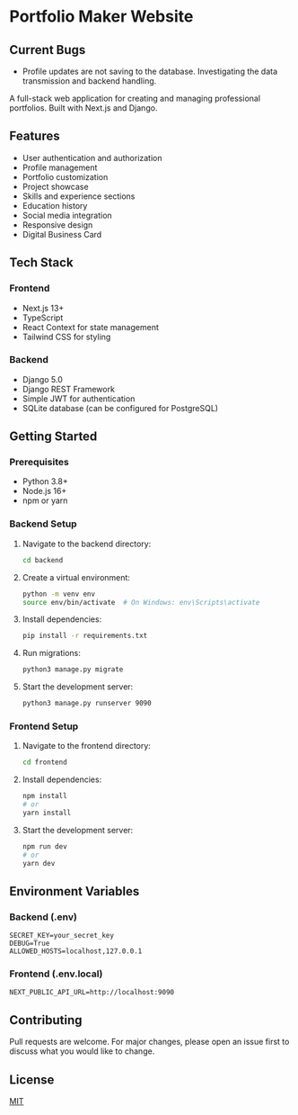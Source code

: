 # Portfolio Maker Website

## Current Bugs

- Profile updates are not saving to the database. Investigating the data transmission and backend handling.

A full-stack web application for creating and managing professional portfolios. Built with Next.js and Django.

## Features

- User authentication and authorization
- Profile management
- Portfolio customization
- Project showcase
- Skills and experience sections
- Education history
- Social media integration
- Responsive design
- Digital Business Card

## Tech Stack

### Frontend
- Next.js 13+
- TypeScript
- React Context for state management
- Tailwind CSS for styling

### Backend
- Django 5.0
- Django REST Framework
- Simple JWT for authentication
- SQLite database (can be configured for PostgreSQL)

## Getting Started

### Prerequisites
- Python 3.8+
- Node.js 16+
- npm or yarn

### Backend Setup
1. Navigate to the backend directory:
   ```bash
   cd backend
   ```

2. Create a virtual environment:
   ```bash
   python -m venv env
   source env/bin/activate  # On Windows: env\Scripts\activate
   ```

3. Install dependencies:
   ```bash
   pip install -r requirements.txt
   ```

4. Run migrations:
   ```bash
   python3 manage.py migrate
   ```

5. Start the development server:
   ```bash
   python3 manage.py runserver 9090
   ```

### Frontend Setup
1. Navigate to the frontend directory:
   ```bash
   cd frontend
   ```

2. Install dependencies:
   ```bash
   npm install
   # or
   yarn install
   ```

3. Start the development server:
   ```bash
   npm run dev
   # or
   yarn dev
   ```

## Environment Variables

### Backend (.env)
```
SECRET_KEY=your_secret_key
DEBUG=True
ALLOWED_HOSTS=localhost,127.0.0.1
```

### Frontend (.env.local)
```
NEXT_PUBLIC_API_URL=http://localhost:9090
```

## Contributing
Pull requests are welcome. For major changes, please open an issue first to discuss what you would like to change.

## License
[MIT](https://choosealicense.com/licenses/mit/)
